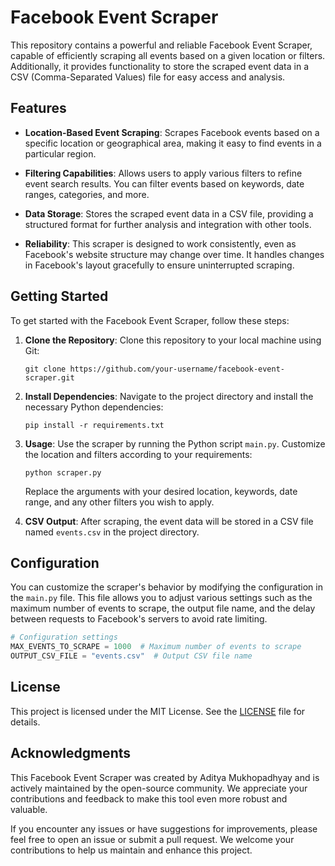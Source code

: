 # Facebook Event Scraper

This repository contains a powerful and reliable Facebook Event Scraper, capable of efficiently scraping all events based on a given location or filters. Additionally, it provides functionality to store the scraped event data in a CSV (Comma-Separated Values) file for easy access and analysis.

## Features

- **Location-Based Event Scraping**: Scrapes Facebook events based on a specific location or geographical area, making it easy to find events in a particular region.

- **Filtering Capabilities**: Allows users to apply various filters to refine event search results. You can filter events based on keywords, date ranges, categories, and more.

- **Data Storage**: Stores the scraped event data in a CSV file, providing a structured format for further analysis and integration with other tools.

- **Reliability**: This scraper is designed to work consistently, even as Facebook's website structure may change over time. It handles changes in Facebook's layout gracefully to ensure uninterrupted scraping.

## Getting Started

To get started with the Facebook Event Scraper, follow these steps:

1. **Clone the Repository**: Clone this repository to your local machine using Git:

   ```shell
   git clone https://github.com/your-username/facebook-event-scraper.git
   ```

2. **Install Dependencies**: Navigate to the project directory and install the necessary Python dependencies:

   ```shell
   pip install -r requirements.txt
   ```

3. **Usage**: Use the scraper by running the Python script `main.py`. Customize the location and filters according to your requirements:

   ```shell
   python scraper.py 
   ```

   Replace the arguments with your desired location, keywords, date range, and any other filters you wish to apply.

4. **CSV Output**: After scraping, the event data will be stored in a CSV file named `events.csv` in the project directory.

## Configuration

You can customize the scraper's behavior by modifying the configuration in the `main.py` file. This file allows you to adjust various settings such as the maximum number of events to scrape, the output file name, and the delay between requests to Facebook's servers to avoid rate limiting.

```python
# Configuration settings
MAX_EVENTS_TO_SCRAPE = 1000  # Maximum number of events to scrape
OUTPUT_CSV_FILE = "events.csv"  # Output CSV file name
```

## License

This project is licensed under the MIT License. See the [LICENSE](LICENSE) file for details.

## Acknowledgments

This Facebook Event Scraper was created by Aditya Mukhopadhyay and is actively maintained by the open-source community. We appreciate your contributions and feedback to make this tool even more robust and valuable.

If you encounter any issues or have suggestions for improvements, please feel free to open an issue or submit a pull request. We welcome your contributions to help us maintain and enhance this project.
